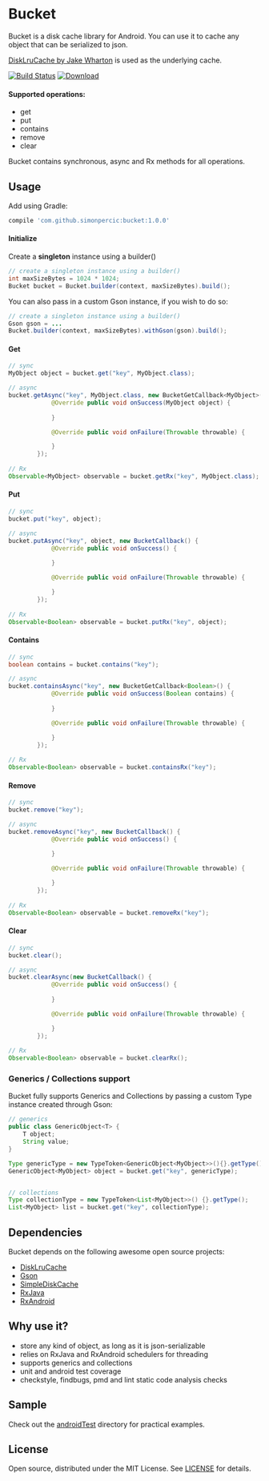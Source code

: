 # Bucket 

Bucket is a disk cache library for Android. You can use it to cache any object that can be serialized to json.

[DiskLruCache by Jake Wharton](https://github.com/JakeWharton/DiskLruCache) is used as the underlying cache.

[![Build Status](https://api.travis-ci.org/simonpercic/Bucket.svg?branch=master)](https://travis-ci.org/simonpercic/Bucket)
[ ![Download](https://api.bintray.com/packages/simonpercic/maven/bucket/images/download.svg) ](https://bintray.com/simonpercic/maven/bucket/_latestVersion)

#### Supported operations:

- get
- put
- contains
- remove
- clear

Bucket contains synchronous, async and Rx methods for all operations.

## Usage

Add using Gradle:
```groovy
compile 'com.github.simonpercic:bucket:1.0.0'
```

#### Initialize
Create a **singleton** instance using a builder()
```java
// create a singleton instance using a builder()
int maxSizeBytes = 1024 * 1024;
Bucket bucket = Bucket.builder(context, maxSizeBytes).build();
```

You can also pass in a custom Gson instance, if you wish to do so:
```java
// create a singleton instance using a builder()
Gson gson = ...
Bucket.builder(context, maxSizeBytes).withGson(gson).build();
```

#### Get
```java
// sync
MyObject object = bucket.get("key", MyObject.class);

// async
bucket.getAsync("key", MyObject.class, new BucketGetCallback<MyObject>() {
            @Override public void onSuccess(MyObject object) {
                
            }

            @Override public void onFailure(Throwable throwable) {

            }
        });
        
// Rx
Observable<MyObject> observable = bucket.getRx("key", MyObject.class);
```

#### Put
```java
// sync
bucket.put("key", object);

// async
bucket.putAsync("key", object, new BucketCallback() {
            @Override public void onSuccess() {
                
            }

            @Override public void onFailure(Throwable throwable) {

            }
        });
        
// Rx
Observable<Boolean> observable = bucket.putRx("key", object);
```

#### Contains
```java
// sync
boolean contains = bucket.contains("key");

// async
bucket.containsAsync("key", new BucketGetCallback<Boolean>() {
            @Override public void onSuccess(Boolean contains) {
                
            }

            @Override public void onFailure(Throwable throwable) {

            }
        });
        
// Rx
Observable<Boolean> observable = bucket.containsRx("key");
```

#### Remove
```java
// sync
bucket.remove("key");

// async
bucket.removeAsync("key", new BucketCallback() {
            @Override public void onSuccess() {
                
            }

            @Override public void onFailure(Throwable throwable) {

            }
        });
        
// Rx
Observable<Boolean> observable = bucket.removeRx("key");
```

#### Clear
```java
// sync
bucket.clear();

// async
bucket.clearAsync(new BucketCallback() {
            @Override public void onSuccess() {
                
            }

            @Override public void onFailure(Throwable throwable) {

            }
        });
        
// Rx
Observable<Boolean> observable = bucket.clearRx();
```

### Generics / Collections support
Bucket fully supports Generics and Collections by passing a custom Type instance created through Gson:
```java
// generics
public class GenericObject<T> {
    T object;
    String value;
}

Type genericType = new TypeToken<GenericObject<MyObject>>(){}.getType();
GenericObject<MyObject> object = bucket.get("key", genericType);


// collections
Type collectionType = new TypeToken<List<MyObject>>() {}.getType();
List<MyObject> list = bucket.get("key", collectionType);
```

## Dependencies
Bucket depends on the following awesome open source projects:

- [DiskLruCache](https://github.com/JakeWharton/DiskLruCache)
- [Gson](https://github.com/google/gson)
- [SimpleDiskCache](https://github.com/fhucho/simple-disk-cache)
- [RxJava](https://github.com/ReactiveX/RxJava)
- [RxAndroid](https://github.com/ReactiveX/RxAndroid)

## Why use it?

- store any kind of object, as long as it is json-serializable
- relies on RxJava and RxAndroid schedulers for threading
- supports generics and collections
- unit and android test coverage
- checkstyle, findbugs, pmd and lint static code analysis checks

## Sample
Check out the [androidTest](bucket/src/androidTest/java/com/github/simonpercic/bucket) directory for practical examples.


## License

Open source, distributed under the MIT License. See [LICENSE](LICENSE) for details.
